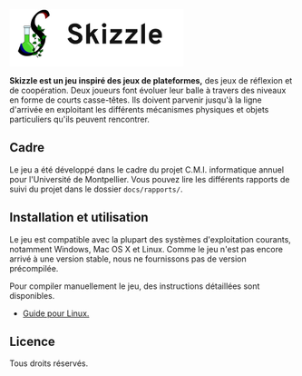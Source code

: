  <img src="docs/images/logo_text.png" alt="Skizzle" height="100" />

**Skizzle est un jeu inspiré des jeux de plateformes,** des jeux
de réflexion et de coopération. Deux joueurs font évoluer leur
balle à travers des niveaux en forme de courts casse-têtes. Ils
doivent parvenir jusqu'à la ligne d'arrivée en exploitant les
différents mécanismes physiques et objets particuliers qu'ils
peuvent rencontrer.

## Cadre

Le jeu a été développé dans le cadre du projet C.M.I. informatique
annuel pour l'Université de Montpellier. Vous pouvez lire
les différents rapports de suivi du projet dans le dossier
`docs/rapports/`.

## Installation et utilisation

Le jeu est compatible avec la plupart des systèmes d'exploitation
courants, notamment Windows, Mac OS X et Linux. Comme
le jeu n'est pas encore arrivé à une version stable, nous ne
fournissons pas de version précompilée.

Pour compiler manuellement le jeu, des instructions détaillées
sont disponibles.

* [Guide pour Linux.](docs/guides/compilation-linux.md)

## Licence

Tous droits réservés.
